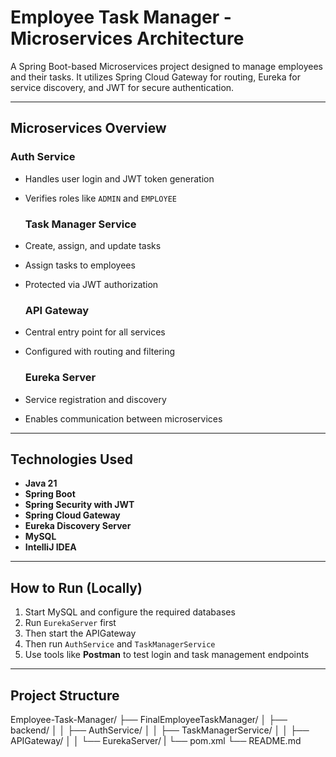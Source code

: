 #  Employee Task Manager - Microservices Architecture

A Spring Boot-based Microservices project designed to manage employees and their tasks. It utilizes Spring Cloud Gateway for routing, Eureka for service discovery,
and JWT for secure authentication.

---------

##  Microservices Overview

  ###  Auth Service
- Handles user login and JWT token generation
- Verifies roles like `ADMIN` and `EMPLOYEE`

  ###  Task Manager Service
- Create, assign, and update tasks
- Assign tasks to employees
- Protected via JWT authorization

  ###  API Gateway
- Central entry point for all services
- Configured with routing and filtering

  ###  Eureka Server
- Service registration and discovery
- Enables communication between microservices

---------

##  Technologies Used

- **Java 21**
- **Spring Boot**
- **Spring Security with JWT**
- **Spring Cloud Gateway**
- **Eureka Discovery Server**
- **MySQL**
- **IntelliJ IDEA**

---------

##  How to Run (Locally)

1. Start MySQL and configure the required databases
2. Run `EurekaServer` first
3. Then start the APIGateway
4. Then run `AuthService` and `TaskManagerService`
5. Use tools like **Postman** to test login and task management endpoints

----------

##  Project Structure

Employee-Task-Manager/
├── FinalEmployeeTaskManager/
│   ├── backend/
│   │   ├── AuthService/
│   │   ├── TaskManagerService/
│   │   ├── APIGateway/
│   │   └── EurekaServer/
|  └── pom.xml
└── README.md
